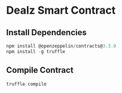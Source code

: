 # Dealz Smart Contract

## Install Dependencies
```javascript
npm install @openzeppelin/contracts@3.3.0
npm install -g truffle
```
## Compile Contract
```javascript
truffle compile
```


